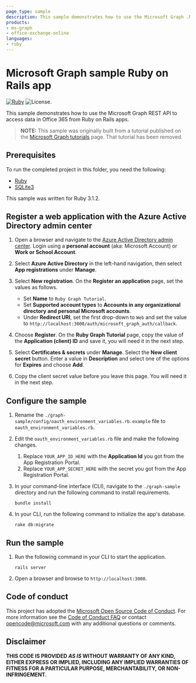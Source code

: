```yaml
---
page_type: sample
description: This sample demonstrates how to use the Microsoft Graph .NET SDK to access data in Office 365 from Ruby on Rails apps.
products:
- ms-graph
- office-exchange-online
languages:
- ruby
---
```


# Microsoft Graph sample Ruby on Rails app

[![Ruby](https://github.com/microsoftgraph/msgraph-sample-rubyrailsapp/actions/workflows/ruby.yml/badge.svg)](https://github.com/microsoftgraph/msgraph-sample-rubyrailsapp/actions/workflows/ruby.yml) ![License.](https://img.shields.io/badge/license-MIT-green.svg)

This sample demonstrates how to use the Microsoft Graph REST API to access data in Office 365 from Ruby on Rails apps.

> **NOTE:** This sample was originally built from a tutorial published on the [Microsoft Graph tutorials](https://learn.microsoft.com/graph/tutorials) page. That tutorial has been removed.

## Prerequisites

To run the completed project in this folder, you need the following:

- [Ruby](https://www.ruby-lang.org/en/downloads/)
- [SQLite3](https://sqlite.org/index.html)

This sample was written for Ruby 3.1.2.

## Register a web application with the Azure Active Directory admin center

1. Open a browser and navigate to the [Azure Active Directory admin center](https://aad.portal.azure.com). Login using a **personal account** (aka: Microsoft Account) or **Work or School Account**.

1. Select **Azure Active Directory** in the left-hand navigation, then select **App registrations** under **Manage**.

1. Select **New registration**. On the **Register an application** page, set the values as follows.

    - Set **Name** to `Ruby Graph Tutorial`.
    - Set **Supported account types** to **Accounts in any organizational directory and personal Microsoft accounts**.
    - Under **Redirect URI**, set the first drop-down to `Web` and set the value to `http://localhost:3000/auth/microsoft_graph_auth/callback`.

1. Choose **Register**. On the **Ruby Graph Tutorial** page, copy the value of the **Application (client) ID** and save it, you will need it in the next step.

1. Select **Certificates & secrets** under **Manage**. Select the **New client secret** button. Enter a value in **Description** and select one of the options for **Expires** and choose **Add**.

1. Copy the client secret value before you leave this page. You will need it in the next step.

## Configure the sample

1. Rename the `./graph-sample/config/oauth_environment_variables.rb.example` file to `oauth_environment_variables.rb`.

1. Edit the `oauth_environment_variables.rb` file and make the following changes.
    1. Replace `YOUR_APP_ID_HERE` with the **Application Id** you got from the App Registration Portal.
    1. Replace `YOUR_APP_SECRET_HERE` with the secret you got from the App Registration Portal.

1. In your command-line interface (CLI), navigate to the `./graph-sample` directory and run the following command to install requirements.

    ```Shell
    bundle install
    ```

1. In your CLI, run the following command to initialize the app's database.

    ```Shell
    rake db:migrate
    ```

## Run the sample

1. Run the following command in your CLI to start the application.

    ```Shell
    rails server
    ```

1. Open a browser and browse to `http://localhost:3000`.

## Code of conduct

This project has adopted the [Microsoft Open Source Code of Conduct](https://opensource.microsoft.com/codeofconduct/). For more information see the [Code of Conduct FAQ](https://opensource.microsoft.com/codeofconduct/faq/) or contact [opencode@microsoft.com](mailto:opencode@microsoft.com) with any additional questions or comments.

## Disclaimer

**THIS CODE IS PROVIDED *AS IS* WITHOUT WARRANTY OF ANY KIND, EITHER EXPRESS OR IMPLIED, INCLUDING ANY IMPLIED WARRANTIES OF FITNESS FOR A PARTICULAR PURPOSE, MERCHANTABILITY, OR NON-INFRINGEMENT.**
